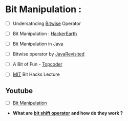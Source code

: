 # Bit Manipulation :

- [ ] Undersatnding [Bitwise](https://code.tutsplus.com/articles/understanding-bitwise-operators--active-11301) Operator
- [ ] Bit Manipulation : [HackerEarth](https://www.hackerearth.com/practice/notes/bit-manipulation/)
- [ ] Bit Manipulation in [Java](http://vojtechruzicka.com/bit-manipulation-java-bitwise-bit-shift-operations/)
- [ ] Bitwise operator by [JavaRevisited](http://javarevisited.blogspot.com/2013/03/bitwise-and-bitshift-operators-in-java-and-or-xor-left-right-shift-example-tutorial.html)

- [ ] A Bit of Fun - [Topcoder](https://www.topcoder.com/community/data-science/data-science-tutorials/a-bit-of-fun-fun-with-bits/)
- [ ] [MIT](https://ocw.mit.edu/courses/electrical-engineering-and-computer-science/6-172-performance-engineering-of-software-systems-fall-2010/video-lectures/lecture-2-bit-hacks/#vid_related) Bit Hacks Lecture

## Youtube 
- [ ] [Bit Manipulation](https://www.youtube.com/playlist?list=PLJse9iV6ReqgcI4tec2jcyOZkaUKuGoHN)

* **What are [bit shift operator](https://stackoverflow.com/questions/141525/what-are-bitwise-shift-bit-shift-operators-and-how-do-they-work) and how do they work ?**
